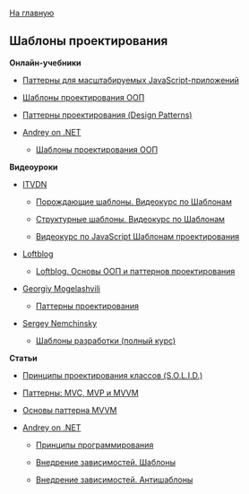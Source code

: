 [На главную](README.md)


## Шаблоны проектирования


**Онлайн-учебники**

- [Паттерны для масштабируемых JavaScript-приложений](http://largescalejs.ru/)

- [Шаблоны проектирования ООП](http://andrey.moveax.ru/design-patterns/oop/)

- [Паттерны проектирования (Design Patterns)](http://cpp-reference.ru/patterns/)

- [Andrey on .NET](http://andrey.moveax.ru/)

  * [Шаблоны проектирования ООП](http://andrey.moveax.ru/design-patterns/oop/)


**Видеоуроки**

- [ITVDN](https://www.youtube.com/user/CBSystematicsTV/playlists)

  * [Порождающие шаблоны. Видеокурс по Шаблонам](https://www.youtube.com/playlist?list=PLvItDmb0sZw_5Ej9-WTWMoQMAMnqT2PAa)

  * [Структурные шаблоны. Видеокурс по Шаблонам](https://www.youtube.com/playlist?list=PLvItDmb0sZw8kdpln63hfjMduueAuiiza)

  * [Видеокурс по JavaScript Шаблонам проектирования](https://www.youtube.com/playlist?list=PLvItDmb0sZw9GTaAsuPGRydAUG61MnCsy)

- [Loftblog](http://loftblog.ru/courses/)

  * [Loftblog. Основы ООП и паттернов проектирования](http://loftblog.ru/category/courses/oop-and-design-patterns/)

- [Georgiy Mogelashvili](https://www.youtube.com/user/gmogelashvili/playlists)

  * [Паттерны проектирования](https://www.youtube.com/playlist?list=PLtjuvkyFrt5Wjd-973N117XS7xuuoD6XM)

- [Sergey Nemchinsky](https://www.youtube.com/user/pro100fox2/featured)

  * [Шаблоны разработки (полный курс)](https://www.youtube.com/playlist?list=PLmqFxxywkatStbd9hdzVOS1hZa9dc56k4)


**Статьи**

- [Принципы проектирования классов (S.O.L.I.D.)](http://blog.byndyu.ru/2009/10/solid.html)

- [Паттерны: MVC, MVP и MVVM](https://outcoldman.com/ru/archive/2010/02/22/%D0%BF%D0%B0%D1%82%D1%82%D0%B5%D1%80%D0%BD%D1%8B-mvc-mvp-%D0%B8-mvvm/)

- [Основы паттерна MVVM](http://sonyks2007.blogspot.com/2013/11/mvvm.html)

- [Andrey on .NET](http://andrey.moveax.ru/)

  * [Принципы программирования](http://andrey.moveax.ru/page/programming-principles)

  * [Внедрение зависимостей. Шаблоны](http://andrey.moveax.ru/post/dependency-injection-patterns)

  * [Внедрение зависимостей. Антишаблоны](http://andrey.moveax.ru/post/dependency-injection-antipatterns)